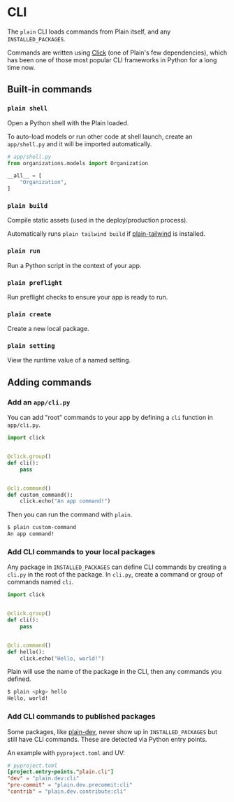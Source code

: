 # CLI

The `plain` CLI loads commands from Plain itself, and any `INSTALLED_PACKAGES`.

Commands are written using [Click]((https://click.palletsprojects.com/en/8.1.x/))
(one of Plain's few dependencies),
which has been one of those most popular CLI frameworks in Python for a long time now.

## Built-in commands

### `plain shell`

Open a Python shell with the Plain loaded.

To auto-load models or run other code at shell launch,
create an `app/shell.py` and it will be imported automatically.

```python
# app/shell.py
from organizations.models import Organization

__all__ = [
    "Organization",
]
```

### `plain build`

Compile static assets (used in the deploy/production process).

Automatically runs `plain tailwind build` if [plain-tailwind](https://plainframework.com/docs/plain-tailwind/) is installed.

### `plain run`

Run a Python script in the context of your app.

### `plain preflight`

Run preflight checks to ensure your app is ready to run.

### `plain create`

Create a new local package.

### `plain setting`

View the runtime value of a named setting.

## Adding commands

### Add an `app/cli.py`

You can add "root" commands to your app by defining a `cli` function in `app/cli.py`.

```python
import click


@click.group()
def cli():
    pass


@cli.command()
def custom_command():
    click.echo("An app command!")
```

Then you can run the command with `plain`.

```bash
$ plain custom-command
An app command!
```

### Add CLI commands to your local packages

Any package in `INSTALLED_PACKAGES` can define CLI commands by creating a `cli.py` in the root of the package.
In `cli.py`, create a command or group of commands named `cli`.

```python
import click


@click.group()
def cli():
    pass


@cli.command()
def hello():
    click.echo("Hello, world!")
```

Plain will use the name of the package in the CLI,
then any commands you defined.

```bash
$ plain <pkg> hello
Hello, world!
```

### Add CLI commands to published packages

Some packages, like [plain-dev](https://plainframework.com/docs/plain-dev/),
never show up in `INSTALLED_PACKAGES` but still have CLI commands.
These are detected via Python entry points.

An example with `pyproject.toml` and UV:

```toml
# pyproject.toml
[project.entry-points."plain.cli"]
"dev" = "plain.dev:cli"
"pre-commit" = "plain.dev.precommit:cli"
"contrib" = "plain.dev.contribute:cli"
```
